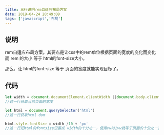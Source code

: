 ```yaml
---
title: 三行说明rem自适应布局方案
date: 2019-04-24 20:49:08
tags: ['javascript','布局']
---
```


## 说明
rem自适应布局方案，其要点是让css中的rem单位根据页面的宽度的变化而变化
而 rem 的大小 等于 html的font-size大小。

那么，让 html的font-size 等于 页面的宽度就能实现目标了。

## 代码

```javascript
let width = document.documentElement.clientWidth ||document.body.clientWidth
//这一行获取当前页面的宽度

let html = document.querySelector('html')
//这一行获取html dom

html.style.fontSize = width /10 + 'px'    
//这一行把html的fontsize设置成 width的十分之一，使用vw时1vw就等于页面的十分之一宽。
```
